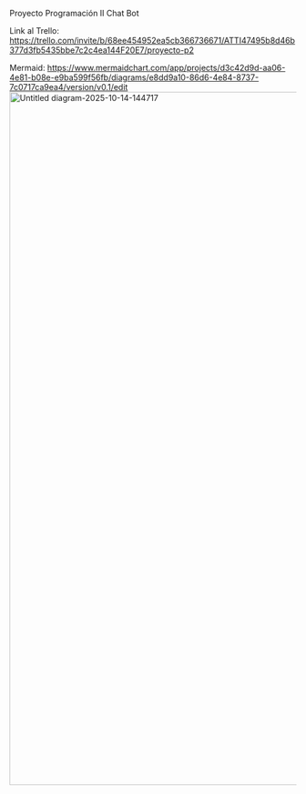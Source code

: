 Proyecto Programación II Chat Bot

Link al Trello: https://trello.com/invite/b/68ee454952ea5cb366736671/ATTI47495b8d46b377d3fb5435bbe7c2c4ea144F20E7/proyecto-p2

Mermaid:
https://www.mermaidchart.com/app/projects/d3c42d9d-aa06-4e81-b08e-e9ba599f56fb/diagrams/e8dd9a10-86d6-4e84-8737-7c0717ca9ea4/version/v0.1/edit
<img width="3729" height="1218" alt="Untitled diagram-2025-10-14-144717" src="https://github.com/user-attachments/assets/d046ace9-8c2e-4e27-be8e-e197f1244f0a" />
